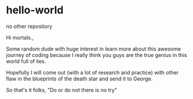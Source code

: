 # hello-world
no other repository

Hi mortals.,

Some random dude with huge interest in learn more about this awesome journey of coding because I really think you guys are the true genius in this world full of lies.

Hopefully I will come out (with a lot of research and practice) with other flaw in the blueprints of the death star and send it to George. 

So that's it folks, 
"Do or do not there is no try" 
